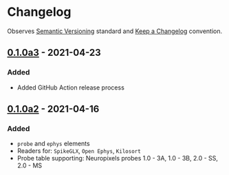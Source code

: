 # Changelog

Observes [Semantic Versioning](https://semver.org/spec/v2.0.0.html) standard and [Keep a Changelog](https://keepachangelog.com/en/1.0.0/) convention.

## [0.1.0a3] - 2021-04-23
### Added 
+ Added GitHub Action release process

## [0.1.0a2] - 2021-04-16
### Added 
+ `probe` and `ephys` elements
+ Readers for: `SpikeGLX`, `Open Ephys`, `Kilosort`
+ Probe table supporting: Neuropixels probes 1.0 - 3A, 1.0 - 3B, 2.0 - SS, 2.0 - MS


[0.1.0a3]: https://github.com/datajoint/element-array-ephys/compare/0.1.0a2...0.1.0a3
[0.1.0a2]: https://github.com/datajoint/element-array-ephys/releases/tag/0.1.0a2